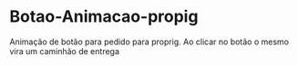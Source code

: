 # Botao-Animacao-propig

Animação de botão para pedido para proprig. Ao clicar no botão o mesmo vira um caminhão de entrega
